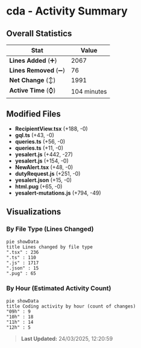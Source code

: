 # cda - Activity Summary 

## Overall Statistics

| Stat                   | Value                                                             |
| ---------------------- | ----------------------------------------------------------------- |
| **Lines Added** (➕)   | 2067                                          |
| **Lines Removed** (➖) | 76                                        |
| **Net Change** (↕)    | 1991                |
| **Active Time** (⌚)   | 104 minutes |


## Modified Files
- **RecipientView.tsx** (+188, -0)
- **gql.ts** (+43, -0)
- **queries.ts** (+56, -0)
- **queries.ts** (+11, -0)
- **yesalert.js** (+442, -27)
- **yesalert.js** (+154, -0)
- **NewAlert.tsx** (+48, -0)
- **dutyRequest.js** (+251, -0)
- **yesalert.json** (+15, -0)
- **html.pug** (+65, -0)
- **yesalert-mutations.js** (+794, -49)

## Visualizations

### By File Type (Lines Changed)

```mermaid
pie showData
title Lines changed by file type
".tsx" : 236
".ts" : 110
".js" : 1717
".json" : 15
".pug" : 65
```

### By Hour (Estimated Activity Count)

```mermaid
pie showData
title Coding activity by hour (count of changes)
"09h" : 9
"10h" : 18
"11h" : 14
"12h" : 5
```


> **Last Updated:** 24/03/2025, 12:20:59